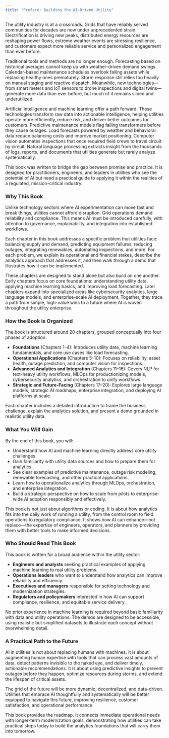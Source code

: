 ```yaml
---
title: "Preface: Building the AI-Driven Utility"
---
```


The utility industry is at a crossroads. Grids that have reliably served communities for decades are now under unprecedented strain. Electrification is driving new peaks, distributed energy resources are reshaping power flows, extreme weather events are stressing resilience, and customers expect more reliable service and personalized engagement than ever before.

Traditional tools and methods are no longer enough. Forecasting based on historical averages cannot keep up with weather-driven demand swings. Calendar-based maintenance schedules overlook failing assets while replacing healthy ones prematurely. Storm response still relies too heavily on manual staging and reactive dispatch. Meanwhile, new technologies—from smart meters and IoT sensors to drone inspections and digital twins—generate more data than ever before, but much of it remains siloed and underutilized.

Artificial intelligence and machine learning offer a path forward. These technologies transform raw data into actionable intelligence, helping utilities operate more efficiently, reduce risk, and deliver better outcomes for customers. Predictive maintenance models flag failing transformers before they cause outages. Load forecasts powered by weather and behavioral data reduce balancing costs and improve market positioning. Computer vision automates inspections that once required field crews to travel circuit by circuit. Natural language processing extracts insight from the thousands of logs, reports, and documents that utilities generate but rarely analyze systematically.

This book was written to bridge the gap between promise and practice. It is designed for practitioners, engineers, and leaders in utilities who see the potential of AI but need a practical guide to applying it within the realities of a regulated, mission-critical industry.



### Why This Book

Unlike technology sectors where AI experimentation can move fast and break things, utilities cannot afford disruption. Grid operations demand reliability and compliance. This means AI must be introduced carefully, with attention to governance, explainability, and integration into established workflows.

Each chapter in this book addresses a specific problem that utilities face: balancing supply and demand, predicting equipment failures, reducing outages, integrating renewables, automating inspections, and more. For each problem, we explain its operational and financial stakes, describe the analytics approach that addresses it, and then walk through a demo that illustrates how it can be implemented.

These chapters are designed to stand alone but also build on one another. Early chapters focus on core foundations: understanding utility data, applying machine learning basics, and improving load forecasting. Later chapters expand into specialized areas like cybersecurity analytics, large language models, and enterprise-scale AI deployment. Together, they trace a path from simple, high-value wins to a future where AI is woven throughout the utility enterprise.



### How the Book is Organized

The book is structured around 20 chapters, grouped conceptually into four phases of adoption:

* **Foundations** (Chapters 1–4): Introduces utility data, machine learning fundamentals, and core use cases like load forecasting.
* **Operational Applications** (Chapters 5–10): Focuses on reliability, asset health, outage prediction, and computer vision for inspections.
* **Advanced Analytics and Integration** (Chapters 11–16): Covers NLP for text-heavy utility workflows, MLOps for productionizing models, cybersecurity analytics, and orchestration to unify workflows.
* **Strategic and Future-Facing** (Chapters 17–20): Explores large language models, strategic AI roadmaps, enterprise integration, and deploying AI platforms at scale.

Each chapter includes a detailed introduction to frame the business challenge, explain the analytics solution, and present a demo grounded in realistic utility data.



### What You Will Gain

By the end of this book, you will:

* Understand how AI and machine learning directly address core utility challenges.
* Gain familiarity with utility data sources and how to prepare them for analytics.
* See clear examples of predictive maintenance, outage risk modeling, renewable forecasting, and other practical applications.
* Learn how to operationalize analytics through MLOps, orchestration, and enterprise integration.
* Build a strategic perspective on how to scale from pilots to enterprise-wide AI adoption responsibly and effectively.

This book is not just about algorithms or coding. It is about how analytics fits into the daily work of running a utility, from the control room to field operations to regulatory compliance. It shows how AI can enhance—not replace—the expertise of engineers, operators, and planners by providing them with better tools to make informed decisions.



### Who Should Read This Book

This book is written for a broad audience within the utility sector:

* **Engineers and analysts** seeking practical examples of applying machine learning to real utility problems.
* **Operations leaders** who want to understand how analytics can improve reliability and efficiency.
* **Executives and managers** responsible for setting technology and modernization strategies.
* **Regulators and policymakers** interested in how AI can support compliance, resilience, and equitable service delivery.

No prior experience in machine learning is required beyond basic familiarity with data and utility operations. The demos are designed to be accessible, using realistic but simplified datasets to illustrate each concept without overwhelming detail.



### A Practical Path to the Future

AI in utilities is not about replacing humans with machines. It is about augmenting human expertise with tools that can process vast amounts of data, detect patterns invisible to the naked eye, and deliver timely, actionable recommendations. It is about using predictive insights to prevent outages before they happen, optimize resources during storms, and extend the lifespan of critical assets.

The grid of the future will be more dynamic, decentralized, and data-driven. Utilities that embrace AI thoughtfully and systematically will be better equipped to navigate this future, improving resilience, customer satisfaction, and operational performance.

This book provides the roadmap. It connects immediate operational needs with longer-term modernization goals, demonstrating how utilities can take practical steps today to build the analytics foundations that will carry them into tomorrow.
